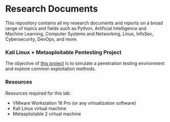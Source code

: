 # Research Documents

This repository contains all my research documents and reports on a broad range of topics and fields such as Python, Artificial Intelligence and Machine Learning, Computer Systems and Networking, Linux, InfoSec, Cybersecurity, DevOps, and more. 

### Kali Linux + Metasploitable Pentesting Project
The objective of [this project](https://prodseanb.github.io/docs/Kali%20Linux%20Metasploitable.pdf) is to simulate a penetration testing environment and explore common exploitation methods.
### Resources
Resources required for this lab:
- VMware Workstation 16 Pro (or any virtualization software)
- Kali Linux virtual machine
- Metasploitable 2 virtual machine
